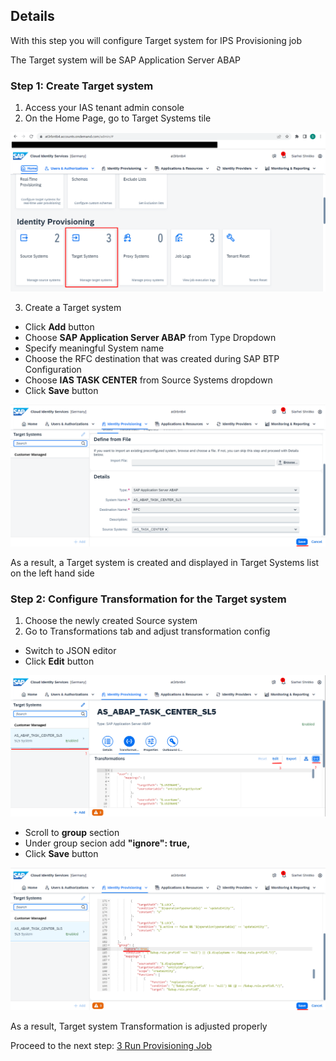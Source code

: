 ## Details

With this step you will configure Target system for IPS Provisioning job

The Target system will be SAP Application Server ABAP


### Step 1: Create Target system

1. Access your IAS tenant admin console
2. On the Home Page, go to Target Systems tile

![Target Systems tile](./Images/1.2.1.png "Target Systems tile")

3. Create a Target system

- Click **Add** button
- Choose **SAP Application Server ABAP** from Type Dropdown
- Specify meaningful System name
- Choose the RFC destination that was created during SAP BTP Configuration
- Choose **IAS TASK CENTER** from Source Systems dropdown
- Click **Save** button

![System params](./Images/1.3.1.png "System params")

As a result, a Target system is created and displayed in Target Systems list on the left hand side 


### Step 2: Configure Transformation for the Target system

1. Choose the newly created Source system
2. Go to Transformations tab and adjust transformation config

- Switch to JSON editor
- Click **Edit** button

![Transformations adjustment](./Images/2.2.1.png "Transformations adjustment")

- Scroll to **group** section
- Under group secion add **"ignore": true,**
- Click **Save** button

![Transformations adjustment](./Images/2.2.2.png "Transformations adjustment")

As a result, Target system Transformation is adjusted properly

Proceed to the next step: [3 Run Provisioning Job](https://)
